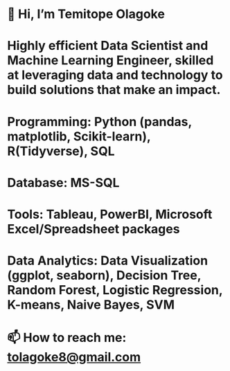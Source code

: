 # 👋 Hi, I’m Temitope Olagoke
# Highly efficient Data Scientist and Machine Learning Engineer, skilled at leveraging data and technology to build solutions that make an impact.
# Programming: Python (pandas, matplotlib, Scikit-learn), R(Tidyverse), SQL
# Database: MS-SQL
# Tools: Tableau, PowerBI, Microsoft Excel/Spreadsheet packages
# Data Analytics: Data Visualization (ggplot, seaborn), Decision Tree, Random Forest, Logistic Regression, K-means, Naive Bayes, SVM
# 📫 How to reach me: tolagoke8@gmail.com

<!---
temitopeandres/temitopeandres is a ✨ special ✨ repository because its `README.md` (this file) appears on your GitHub profile.
You can click the Preview link to take a look at your changes.
--->
